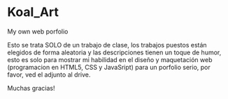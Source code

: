 # Koal_Art
My own web porfolio

Esto se trata SOLO de un trabajo de clase, los trabajos puestos están elegidos de forma aleatoria y las descripciones tienen un toque de humor, esto es solo para mostrar mi habilidad en el diseño y maquetación web (programacion en HTML5, CSS y JavaSript) para un porfolio serio, por favor, ved el adjunto al drive.

Muchas gracias!
